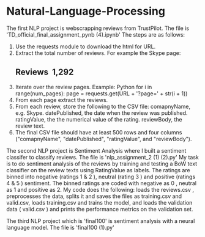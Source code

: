 # Natural-Language-Processing
The first NLP project is webscrapping reviews from TrustPilot. The file is 'TD_official_final_assignment_pynb (4).ipynb'
The steps are as follows:
1. Use the requests module to download the html for URL.
2. Extract the total number of reviews. For example the Skype page: <h2 class="headline">Reviews&nbsp;&nbsp;<span
class="headline__review-count">1,292</span></h2>
3. Iterate over the review pages.
Example:
Python for i in range(num_pages): page = requests.get(URL + '?page=' + str(i + 1))
4. From each page extract the reviews.
5. From each review, store the following to the CSV file:
comapnyName, e.g. Skype.
datePublished, the date when the review was published.
ratingValue, the the numerical value of the rating.
reviewBody, the review text.
6. The final CSV file should have at least 500 rows and four columns ("comapnyName", "datePublished", "ratingValue", and
"reviewBody").

The second NLP project is Sentiment Analysis where I built a sentiment classifer to classify reviews. The file is 'nlp_assignment_2 (1) (2).py'
My task is to do sentiment analysis of the reviews by training and testing a BoW text classifier on the review
texts using RatingValue as labels. The ratings are binned into negative (ratings 1 & 2 ), neutral (rating 3 ) and positive
(ratings 4 & 5 ) sentiment. The binned ratings are coded with negative as 0 , neutral as 1 and positive as 2. My code does the following:
loads the reviews.csv , preprocesses the data, splits it and saves the files as training.csv and valid.csv, loads training.csv and trains the model, and loads the validation data ( valid.csv ) and prints the performance metrics on the validation set.

The third NLP project which is 'final100' is sentiment analysis with a neural language model. The file is 'final100 (1).py'
